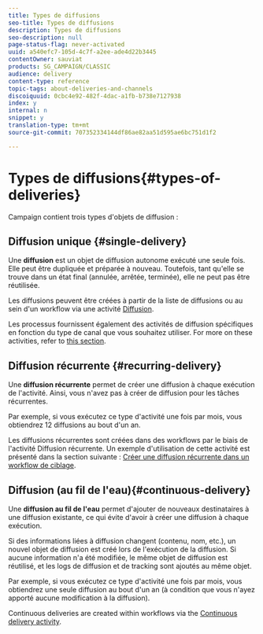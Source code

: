 ```yaml
---
title: Types de diffusions
seo-title: Types de diffusions
description: Types de diffusions
seo-description: null
page-status-flag: never-activated
uuid: a540efc7-105d-4c7f-a2ee-ade4d22b3445
contentOwner: sauviat
products: SG_CAMPAIGN/CLASSIC
audience: delivery
content-type: reference
topic-tags: about-deliveries-and-channels
discoiquuid: 0cbc4e92-482f-4dac-a1fb-b738e7127938
index: y
internal: n
snippet: y
translation-type: tm+mt
source-git-commit: 707352334144df86ae82aa51d595ae6bc751d1f2

---
```



# Types de diffusions{#types-of-deliveries}

Campaign contient trois types d&#39;objets de diffusion :

## Diffusion unique {#single-delivery}

Une **diffusion** est un objet de diffusion autonome exécuté une seule fois. Elle peut être dupliquée et préparée à nouveau. Toutefois, tant qu&#39;elle se trouve dans un état final (annulée, arrêtée, terminée), elle ne peut pas être réutilisée.

Les diffusions peuvent être créées à partir de la liste de diffusions ou au sein d&#39;un workflow via une activité [Diffusion](../../workflow/using/delivery.md).

Les processus fournissent également des activités de diffusion spécifiques en fonction du type de canal que vous souhaitez utiliser. For more on these activities, refer to [this section](../../workflow/using/cross-channel-deliveries.md).

## Diffusion récurrente {#recurring-delivery}

Une **diffusion récurrente** permet de créer une diffusion à chaque exécution de l&#39;activité. Ainsi, vous n&#39;avez pas à créer de diffusion pour les tâches récurrentes.

Par exemple, si vous exécutez ce type d&#39;activité une fois par mois, vous obtiendrez 12 diffusions au bout d&#39;un an.

Les diffusions récurrentes sont créées dans des workflows par le biais de l&#39;activité [](../../workflow/using/recurring-delivery.md)Diffusion récurrente. Un exemple d&#39;utilisation de cette activité est présenté dans la section suivante : [Créer une diffusion récurrente dans un workflow de ciblage](../../workflow/using/sending-a-birthday-email.md#creating-a-recurring-delivery-in-a-targeting-workflow).

## Diffusion (au fil de l&#39;eau){#continuous-delivery}

Une **diffusion au fil de l&#39;eau** permet d&#39;ajouter de nouveaux destinataires à une diffusion existante, ce qui évite d&#39;avoir à créer une diffusion à chaque exécution.

Si des informations liées à diffusion changent (contenu, nom, etc.), un nouvel objet de diffusion est créé lors de l&#39;exécution de la diffusion. Si aucune information n&#39;a été modifiée, le même objet de diffusion est réutilisé, et les logs de diffusion et de tracking sont ajoutés au même objet.

Par exemple, si vous exécutez ce type d&#39;activité une fois par mois, vous obtiendrez une seule diffusion au bout d&#39;un an (à condition que vous n&#39;ayez apporté aucune modification à la diffusion).

Continuous deliveries are created within workflows via the [Continuous delivery activity](../../workflow/using/continuous-delivery.md).
